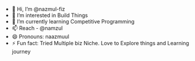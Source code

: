 - 👋 Hi, I’m @nazmul-fiz
- 👀 I’m interested in Build Things
- 🌱 I’m currently learning Competitive Programming
- 📫 Reach - @namzul
- 😄 Pronouns: naazmuul
- ⚡ Fun fact: Tried Multiple biz Niche. Love to Explore things and Learning journey

<!---
nazmul-fiz/nazmul-fiz is a ✨ special ✨ repository because its `README.md` (this file) appears on your GitHub profile.
You can click the Preview link to take a look at your changes.
--->
